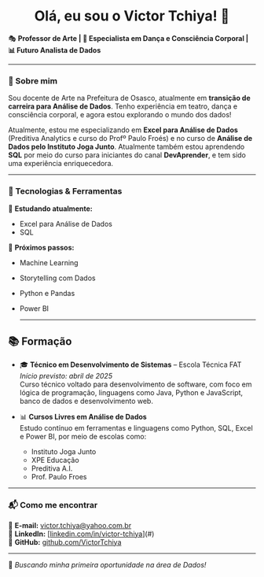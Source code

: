 <h1 align="center">Olá, eu sou o Victor Tchiya! 👋</h1>

🎭 **Professor de Arte | 🎨 Especialista em Dança e Consciência Corporal | 📊 Futuro Analista de Dados**  

---

### 🚀 Sobre mim  
Sou docente de Arte na Prefeitura de Osasco, atualmente em **transição de carreira para Análise de Dados**. Tenho experiência em teatro, dança e consciência corporal, e agora estou explorando o mundo dos dados!  

Atualmente, estou me especializando em **Excel para Análise de Dados** (Preditiva Analytics e curso do Profº Paulo Froés) e no curso de **Análise de Dados pelo Instituto Joga Junto**. 
Atualmente também estou aprendendo **SQL** por meio do curso para iniciantes do canal **DevAprender**, e tem sido uma experiência enriquecedora. 

---

### 🔧 Tecnologias & Ferramentas  
📌 **Estudando atualmente:**  
- Excel para Análise de Dados
- SQL
 
  
📌 **Próximos passos:**  
- Machine Learning  
- Storytelling com Dados
- Python e Pandas
- Power BI

  ---

## 📚 Formação

- 🎓 **Técnico em Desenvolvimento de Sistemas** – Escola Técnica FAT  
  *Início previsto: abril de 2025*  
  Curso técnico voltado para desenvolvimento de software, com foco em lógica de programação, linguagens como Java, Python e JavaScript, banco de dados e desenvolvimento web.

- 📊 **Cursos Livres em Análise de Dados**  
  Estudo contínuo em ferramentas e linguagens como Python, SQL, Excel e Power BI, por meio de escolas como:  
  - Instituto Joga Junto  
  - XPE Educação  
  - Preditiva A.I.  
  - Prof. Paulo Froes


---

### 📬 Como me encontrar  
📧 **E-mail:** [victor.tchiya@yahoo.com.br](mailto:victor.tchiya@yahoo.com.br)  
🔗 **LinkedIn:** [[linkedin.com/in/victor-tchiya](https://www.linkedin.com/in/victor-tchiya/)](#)  
🐙 **GitHub:** [github.com/VictorTchiya](https://github.com/VictorTchiya)  

---

🚀 *Buscando minha primeira oportunidade na área de Dados!*
